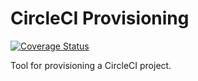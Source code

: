 # CircleCI Provisioning

[![Coverage Status](https://coveralls.io/repos/github/nick96/circleci-provisioning/badge.svg?branch=master)](https://coveralls.io/github/nick96/circleci-provisioning?branch=master)

Tool for provisioning a CircleCI project.
